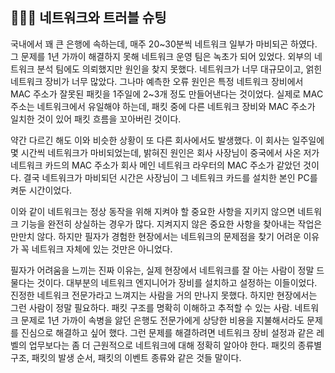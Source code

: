 ## 👩🏻‍💻 네트워크와 트러블 슈팅

국내에서 꽤 큰 은행에 속하는데, 매주 20\~30분씩 네트워크 일부가 마비되곤 하였다. 그 문제를 1년 가까이 해결하지 못해 네트워크 운영 팀은 녹초가 되어 있었다. 외부의 네트워크 분석 팀에도 의뢰했지만 원인을 찾지 못했다.
네트워크가 너무 대규모이고, 얽힌 네트워크 장비가 너무 많았다. 그나마 예측한 오류 원인은 특정 네트워크 장비에서 MAC 주소가 잘못된 패킷을 1주일에 2~3개 정도 만들어낸다는 것이었다. 실제로 MAC 주소는 네트워크에서 유일해야 
하는데, 패킷 중에 다른 네트워크 장비와 MAC 주소가 일치한 것이 있어 패킷 흐름을 꼬아버린 것이다.

약간 다르긴 해도 이와 비슷한 상황이 또 다른 회사에서도 발생했다. 이 회사는 일주일에 몇 시간씩 네트워크가 마비되었는데, 밝혀진 원인은 회사 사장님이 중국에서 사온 저가 네트워크 카드의 MAC 주소가 회사 메인 네트워크 라우터의
MAC 주소가 같았던 것이다. 결국 네트워크가 마비되던 시간은 사장님이 그 네트워크 카드를 설치한 본인 PC를 켜둔 시간이었다.

이와 같이 네트워크는 정상 동작을 위해 지켜야 할 중요한 사항을 지키지 않으면 네트워크 기능을 완전히 상실하는 경우가 많다. 지켜지지 않은 중요한 사항을 찾아내는 작업은 만만치 않다. 하지만 필자가 경험한 현장에서는 네트워크의
문제점을 찾기 어려운 이유가 꼭 네트워크 자체에 있는 것만은 아니었다.

필자가 어려움을 느끼는 진짜 이유는, 실제 현장에서 네트워크를 잘 아는 사람이 정말 드물다는 것이다. 대부분의 네트워크 엔지니어가 장비를 설치하고 설정하는 이들이었다. 진정한 네트워크 전문가라고 느껴지는 사람을 거의 만나지
못했다. 하지만 현장에서는 그런 사람이 정말 필요하다. 패킷 구조를 명확히 이해하고 추적할 수 있는 사람. 네트워크 문제로 1년 가까이 속병을 앓던 은행도 전문가에게 상당한 비용을 지불해서라도 문제를 진심으로 해결하고
싶어 했다. 그런 문제를 해결하려면 네트워크 장비 설정과 같은 레벨의 업무보다는 좀 더 근원적으로 네트워크에 대해 정확히 알아야 한다. 패킷의 종류별 구조, 패킷의 발생 순서, 패킷의 이벤트 종류와 같은 것들 말이다.
